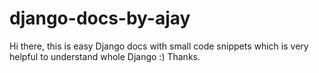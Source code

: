 # django-docs-by-ajay
Hi there, this is easy Django docs with small code snippets which is very helpful to understand whole Django :) Thanks.

